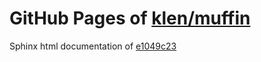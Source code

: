 GitHub Pages of [klen/muffin](https://github.com/klen/muffin.git)
===
Sphinx html documentation of [e1049c23](https://github.com/klen/muffin/tree/e1049c2317bef3801d4d76cd4c9b8cab5cd7ce9a)
